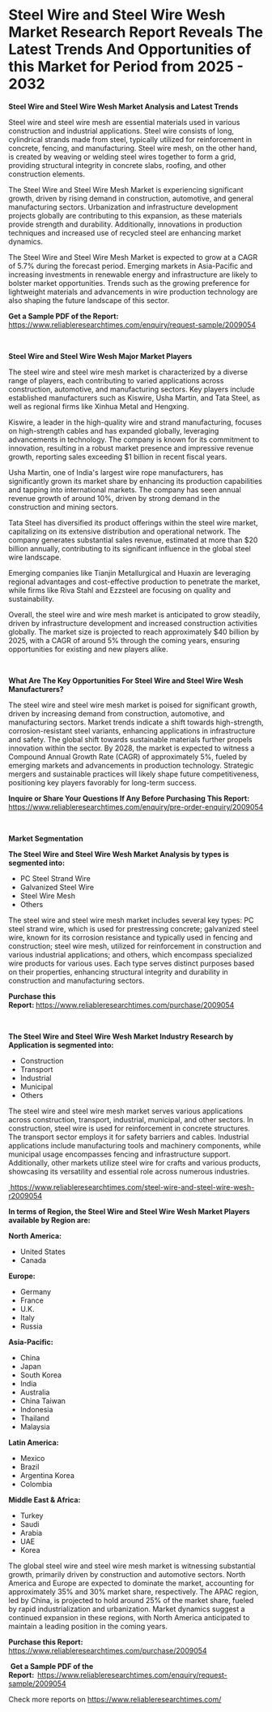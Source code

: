 <p><h1>Steel Wire and Steel Wire Wesh Market Research Report Reveals The Latest Trends And Opportunities of this Market for Period from 2025 - 2032</h1></p><p><strong>Steel Wire and Steel Wire Wesh Market Analysis and Latest Trends</strong></p>
<p><p>Steel wire and steel wire mesh are essential materials used in various construction and industrial applications. Steel wire consists of long, cylindrical strands made from steel, typically utilized for reinforcement in concrete, fencing, and manufacturing. Steel wire mesh, on the other hand, is created by weaving or welding steel wires together to form a grid, providing structural integrity in concrete slabs, roofing, and other construction elements.</p><p>The Steel Wire and Steel Wire Mesh Market is experiencing significant growth, driven by rising demand in construction, automotive, and general manufacturing sectors. Urbanization and infrastructure development projects globally are contributing to this expansion, as these materials provide strength and durability. Additionally, innovations in production techniques and increased use of recycled steel are enhancing market dynamics.</p><p>The Steel Wire and Steel Wire Mesh Market is expected to grow at a CAGR of 5.7% during the forecast period. Emerging markets in Asia-Pacific and increasing investments in renewable energy and infrastructure are likely to bolster market opportunities. Trends such as the growing preference for lightweight materials and advancements in wire production technology are also shaping the future landscape of this sector.</p></p>
<p><strong>Get a Sample PDF of the Report:&nbsp;</strong> <a href="https://www.reliableresearchtimes.com/enquiry/request-sample/2009054?utm_campaign=2096&utm_medium=2&utm_source=Github&utm_content=ia&utm_term=05022025&utm_id=steel-wire-and-steel-wire-wesh">https://www.reliableresearchtimes.com/enquiry/request-sample/2009054</a></p>
<p>&nbsp;</p>
<p><strong>Steel Wire and Steel Wire Wesh Major Market Players</strong></p>
<p><p>The steel wire and steel wire mesh market is characterized by a diverse range of players, each contributing to varied applications across construction, automotive, and manufacturing sectors. Key players include established manufacturers such as Kiswire, Usha Martin, and Tata Steel, as well as regional firms like Xinhua Metal and Hengxing.</p><p>Kiswire, a leader in the high-quality wire and strand manufacturing, focuses on high-strength cables and has expanded globally, leveraging advancements in technology. The company is known for its commitment to innovation, resulting in a robust market presence and impressive revenue growth, reporting sales exceeding $1 billion in recent fiscal years.</p><p>Usha Martin, one of India's largest wire rope manufacturers, has significantly grown its market share by enhancing its production capabilities and tapping into international markets. The company has seen annual revenue growth of around 10%, driven by strong demand in the construction and mining sectors.</p><p>Tata Steel has diversified its product offerings within the steel wire market, capitalizing on its extensive distribution and operational network. The company generates substantial sales revenue, estimated at more than $20 billion annually, contributing to its significant influence in the global steel wire landscape.</p><p>Emerging companies like Tianjin Metallurgical and Huaxin are leveraging regional advantages and cost-effective production to penetrate the market, while firms like Riva Stahl and Ezzsteel are focusing on quality and sustainability.</p><p>Overall, the steel wire and wire mesh market is anticipated to grow steadily, driven by infrastructure development and increased construction activities globally. The market size is projected to reach approximately $40 billion by 2025, with a CAGR of around 5% through the coming years, ensuring opportunities for existing and new players alike.</p></p>
<p>&nbsp;</p>
<p><strong>What Are The Key Opportunities For Steel Wire and Steel Wire Wesh Manufacturers?</strong></p>
<p><p>The steel wire and steel wire mesh market is poised for significant growth, driven by increasing demand from construction, automotive, and manufacturing sectors. Market trends indicate a shift towards high-strength, corrosion-resistant steel variants, enhancing applications in infrastructure and safety. The global shift towards sustainable materials further propels innovation within the sector. By 2028, the market is expected to witness a Compound Annual Growth Rate (CAGR) of approximately 5%, fueled by emerging markets and advancements in production technology. Strategic mergers and sustainable practices will likely shape future competitiveness, positioning key players favorably for long-term success.</p></p>
<p><strong>Inquire or Share Your Questions If Any Before Purchasing This Report:</strong> <a href="https://www.reliableresearchtimes.com/enquiry/pre-order-enquiry/2009054?utm_campaign=2096&utm_medium=2&utm_source=Github&utm_content=ia&utm_term=05022025&utm_id=steel-wire-and-steel-wire-wesh">https://www.reliableresearchtimes.com/enquiry/pre-order-enquiry/2009054</a></p>
<p>&nbsp;</p>
<p><strong>Market Segmentation</strong></p>
<p><strong>The Steel Wire and Steel Wire Wesh Market Analysis by types is segmented into:</strong></p>
<p><ul><li>PC Steel Strand Wire</li><li>Galvanized Steel Wire</li><li>Steel Wire Mesh</li><li>Others</li></ul></p>
<p><p>The steel wire and steel wire mesh market includes several key types: PC steel strand wire, which is used for prestressing concrete; galvanized steel wire, known for its corrosion resistance and typically used in fencing and construction; steel wire mesh, utilized for reinforcement in construction and various industrial applications; and others, which encompass specialized wire products for various uses. Each type serves distinct purposes based on their properties, enhancing structural integrity and durability in construction and manufacturing sectors.</p></p>
<p><strong>Purchase this Report:&nbsp;</strong><a href="https://www.reliableresearchtimes.com/purchase/2009054?utm_campaign=2096&utm_medium=2&utm_source=Github&utm_content=ia&utm_term=05022025&utm_id=steel-wire-and-steel-wire-wesh">https://www.reliableresearchtimes.com/purchase/2009054</a></p>
<p>&nbsp;</p>
<p><strong>The Steel Wire and Steel Wire Wesh Market Industry Research by Application is segmented into:</strong></p>
<p><ul><li>Construction</li><li>Transport</li><li>Industrial</li><li>Municipal</li><li>Others</li></ul></p>
<p><p>The steel wire and steel wire mesh market serves various applications across construction, transport, industrial, municipal, and other sectors. In construction, steel wire is used for reinforcement in concrete structures. The transport sector employs it for safety barriers and cables. Industrial applications include manufacturing tools and machinery components, while municipal usage encompasses fencing and infrastructure support. Additionally, other markets utilize steel wire for crafts and various products, showcasing its versatility and essential role across numerous industries.</p></p>
<p><a href="https://www.reliableresearchtimes.com/steel-wire-and-steel-wire-wesh-r2009054?utm_campaign=2096&utm_medium=2&utm_source=Github&utm_content=ia&utm_term=05022025&utm_id=steel-wire-and-steel-wire-wesh">&nbsp;https://www.reliableresearchtimes.com/steel-wire-and-steel-wire-wesh-r2009054</a></p>
<p><strong>In terms of Region, the Steel Wire and Steel Wire Wesh Market Players available by Region are:</strong></p>
<p>
    <p> <strong> North America: </strong>
        <ul>
            <li>United States</li>
            <li>Canada</li>
        </ul>
        </p> 
    <p> <strong> Europe: </strong>
        <ul>
            <li>Germany</li>
            <li>France</li>
            <li>U.K.</li>
            <li>Italy</li>
            <li>Russia</li>
        </ul>
        </p> 
    <p> <strong> Asia-Pacific: </strong>
        <ul>
            <li>China</li>
            <li>Japan</li>
            <li>South Korea</li>
            <li>India</li>
            <li>Australia</li>
            <li>China Taiwan</li>
            <li>Indonesia</li>
            <li>Thailand</li>
            <li>Malaysia</li>
        </ul>
        </p> 
    <p> <strong> Latin America: </strong>
        <ul>
            <li>Mexico</li>
            <li>Brazil</li>
            <li>Argentina Korea</li>
            <li>Colombia</li>
        </ul>
        </p> 
    <p> <strong> Middle East & Africa: </strong>
        <ul>
            <li>Turkey</li>
            <li>Saudi</li>
            <li>Arabia</li>
            <li>UAE</li>
            <li>Korea</li>
        </ul>
    </p>
    </p>
<p><p>The global steel wire and steel wire mesh market is witnessing substantial growth, primarily driven by construction and automotive sectors. North America and Europe are expected to dominate the market, accounting for approximately 35% and 30% market share, respectively. The APAC region, led by China, is projected to hold around 25% of the market share, fueled by rapid industrialization and urbanization. Market dynamics suggest a continued expansion in these regions, with North America anticipated to maintain a leading position in the coming years.</p></p>
<p><strong>Purchase this Report: </strong><a href="https://www.reliableresearchtimes.com/purchase/2009054?utm_campaign=2096&utm_medium=2&utm_source=Github&utm_content=ia&utm_term=05022025&utm_id=steel-wire-and-steel-wire-wesh">https://www.reliableresearchtimes.com/purchase/2009054</a></p>
<p>&nbsp;<strong>Get a Sample PDF of the Report:&nbsp;&nbsp;</strong><a href="https://www.reliableresearchtimes.com/enquiry/request-sample/2009054?utm_campaign=2096&utm_medium=2&utm_source=Github&utm_content=ia&utm_term=05022025&utm_id=steel-wire-and-steel-wire-wesh">https://www.reliableresearchtimes.com/enquiry/request-sample/2009054</a></p>
<p><strong></strong></p>
<p>Check more reports on <a href="https://www.reliableresearchtimes.com/?utm_campaign=2096&utm_medium=2&utm_source=Github&utm_content=ia&utm_term=05022025&utm_id=steel-wire-and-steel-wire-wesh">https://www.reliableresearchtimes.com/</a></p>